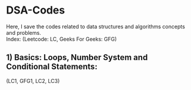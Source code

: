 # DSA-Codes
Here, I save the codes related to data structures and algorithms concepts and problems.  
Index:  (Leetcode: LC, Geeks For Geeks: GFG)  

## **1) Basics: Loops, Number System and Conditional Statements:**
  (LC1, GFG1, LC2, LC3)